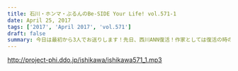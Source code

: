 ```yaml
---
title: 石川・ホンマ・ぶるんのBe-SIDE Your Life! vol.571-1
date: April 25, 2017
tags: ['2017', 'April 2017', 'vol.571']
draft: false
summary: 今日は最初から3人でお送りします！先日、西川ANN復活！作家としては復活の時のオープニングが結構気合いが入る部分なのですが…MIURA
---
```


http://project-phi.ddo.jp/ishikawa/ishikawa571_1.mp3